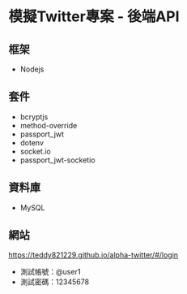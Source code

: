 # 模擬Twitter專案 - 後端API
## 框架
- Nodejs
## 套件
- bcryptjs
- method-override
- passport_jwt
- dotenv
- socket.io
- passport_jwt-socketio
## 資料庫
- MySQL

## 網站
https://teddy821229.github.io/alpha-twitter/#/login
- 測試帳號：@user1
- 測試密碼：12345678
